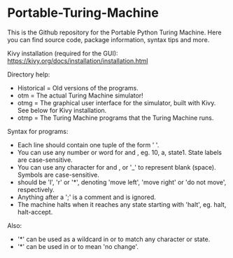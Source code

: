 # Portable-Turing-Machine
This is the Github repository for the Portable Python Turing Machine. Here you can find source code, package information, syntax tips and more.

Kivy installation (required for the GUI): https://kivy.org/docs/installation/installation.html

Directory help:
  - Historical          = Old versions of the programs.
  - otm                 = The actual Turing Machine simulator!
  - otmg                = The graphical user interface for the simulator, built with Kivy. See below for Kivy installation.
  - otmp                = The Turing Machine programs that the Turing Machine runs.


Syntax for programs:
  - Each line should contain one tuple of the form '<current state> <current symbol> <new symbol> <direction> <new state>'.
  - You can use any number or word for <current state> and <new state>, eg. 10, a, state1. State labels are case-sensitive.
  - You can use any character for <current symbol> and <new symbol>, or '_' to represent blank (space). Symbols are case-sensitive.
  - <direction> should be 'l', 'r' or '*', denoting 'move left', 'move right' or 'do not move', respectively.
  - Anything after a ';' is a comment and is ignored.
  - The machine halts when it reaches any state starting with 'halt', eg. halt, halt-accept.

Also:
  - '*' can be used as a wildcard in <current symbol> or <current state> to match any character or state.
  - '*' can be used in <new symbol> or <new state> to mean 'no change'.

